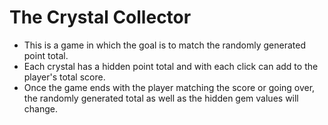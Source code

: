 # The Crystal Collector
* This is a game in which the goal is to match the randomly generated point total.
* Each crystal has a hidden point total and with each click can add to the player's total score.
* Once the game ends with the player matching the score or going over, the randomly generated total as well as the hidden gem values will change.
